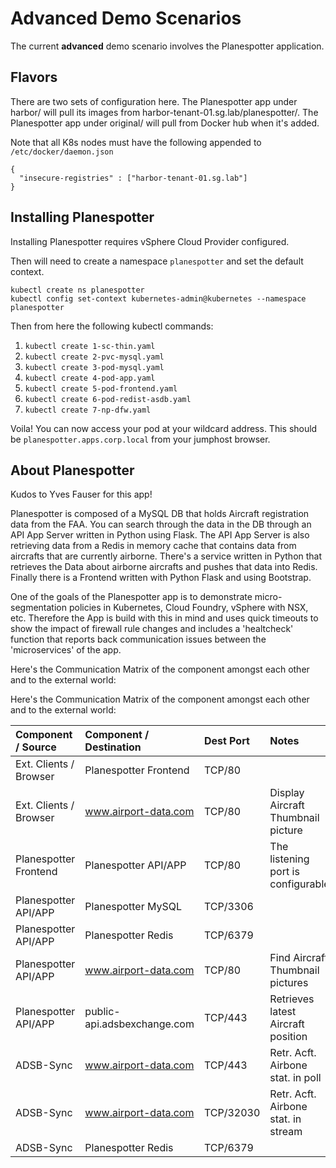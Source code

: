 # Advanced Demo Scenarios

The current **advanced** demo scenario involves the Planespotter application.

## Flavors

There are two sets of configuration here. The Planespotter app under harbor/ will pull its images from harbor-tenant-01.sg.lab/planespotter/. The Planespotter app under original/ will pull from Docker hub when it's added.

Note that all K8s nodes must have the following appended to `/etc/docker/daemon.json`

```
{
  "insecure-registries" : ["harbor-tenant-01.sg.lab"]
}
```

## Installing Planespotter

Installing Planespotter requires vSphere Cloud Provider configured.

Then will need to create a namespace `planespotter` and set the default context.

```
kubectl create ns planespotter
kubectl config set-context kubernetes-admin@kubernetes --namespace planespotter
```
Then from here the following kubectl commands:

1. `kubectl create 1-sc-thin.yaml`
2. `kubectl create 2-pvc-mysql.yaml`
3. `kubectl create 3-pod-mysql.yaml`
4. `kubectl create 4-pod-app.yaml`
5. `kubectl create 5-pod-frontend.yaml`
6. `kubectl create 6-pod-redist-asdb.yaml`
7. `kubectl create 7-np-dfw.yaml`

Voila! You can now access your pod at your wildcard address. This should be `planespotter.apps.corp.local` from your jumphost browser.

## About Planespotter

Kudos to Yves Fauser for this app!

Planespotter is composed of a MySQL DB that holds Aircraft registration data from the FAA. You can search through the data in the DB through an API App Server written in Python using Flask. The API App Server is also retrieving data from a Redis in memory cache that contains data from aircrafts that are currently airborne. There's a service written in Python that retrieves the Data about airborne aircrafts and pushes that data into Redis. Finally there is a Frontend written with Python Flask and using Bootstrap.

One of the goals of the Planespotter app is to demonstrate micro-segmentation policies in Kubernetes, Cloud Foundry, vSphere with NSX, etc. Therefore the App is build with this in mind and uses quick timeouts to show the impact of firewall rule changes and includes a 'healtcheck' function that reports back communication issues between the 'microservices' of the app.

Here's the Communication Matrix of the component amongst each other and to the external world:

Here's the Communication Matrix of the component amongst each other and to the external world:

| Component / Source     | Component / Destination       | Dest Port | Notes                               |
|:-----------------------|:------------------------------|:----------|:------------------------------------|
| Ext. Clients / Browser | Planespotter Frontend         | TCP/80    |                                     |
| Ext. Clients / Browser | www.airport-data.com          | TCP/80    | Display Aircraft Thumbnail picture  |
| Planespotter Frontend  | Planespotter API/APP          | TCP/80    | The listening port is configurable  |
| Planespotter API/APP   | Planespotter MySQL	         | TCP/3306  | 									   |
| Planespotter API/APP   | Planespotter Redis	         | TCP/6379  | 									   |
| Planespotter API/APP   | www.airport-data.com          | TCP/80    | Find Aircraft Thumbnail pictures    |
| Planespotter API/APP   | public-api.adsbexchange.com   | TCP/443   | Retrieves latest Aircraft position  |
| ADSB-Sync       		 | www.airport-data.com          | TCP/443   | Retr. Acft. Airbone stat. in poll   |
| ADSB-Sync       		 | www.airport-data.com          | TCP/32030 | Retr. Acft. Airbone stat. in stream |
| ADSB-Sync       		 | Planespotter Redis            | TCP/6379  | 									   |

